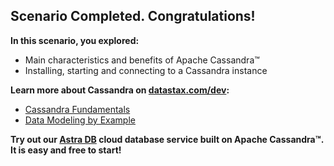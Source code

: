 ## Scenario Completed. Congratulations!

**In this scenario, you explored:**

* Main characteristics and benefits of Apache Cassandra™
* Installing, starting and connecting to a Cassandra instance

**Learn more about Cassandra on [datastax.com/dev](https://datastax.com/dev):**

* [Cassandra Fundamentals](https://www.datastax.com/learn/cassandra-fundamentals)
* [Data Modeling by Example](https://www.datastax.com/learn/data-modeling-by-example)


**Try out our [Astra DB](https://astra.datastax.com/register?utm_source=devplay&utm_medium=katapod&utm_campaign=data-modeling-by-example) cloud database service built on Apache Cassandra™. It is easy and free to start!**
